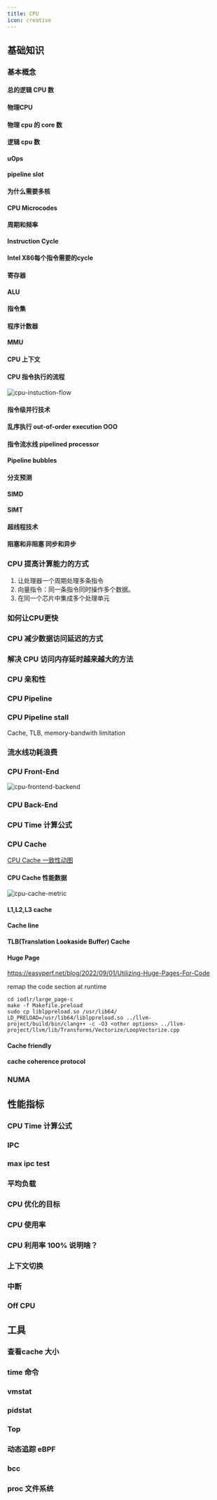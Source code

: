 ```yaml
---
title: CPU
icon: creative
---
```


## 基础知识

### 基本概念

#### 总的逻辑 CPU 数

#### 物理CPU

#### 物理 cpu 的 core 数

#### 逻辑 cpu 数

#### uOps

#### pipeline slot

#### 为什么需要多核

#### CPU Microcodes

#### 周期和频率

#### Instruction Cycle

#### Intel X86每个指令需要的cycle

#### 寄存器

#### ALU

#### 指令集

#### 程序计数器

#### MMU

#### CPU 上下文

#### CPU 指令执行的流程

![cpu-instuction-flow](/cpu-instuction-flow.png)

#### 指令级并行技术

#### 乱序执行  out-of-order execution OOO

#### 指令流水线 pipelined processor

#### Pipeline bubbles

#### 分支预测

#### SIMD

#### SIMT

#### 超线程技术

#### 阻塞和非阻塞 同步和异步

### CPU 提高计算能力的方式

1. 让处理器一个周期处理多条指令
2. 向量指令：同一条指令同时操作多个数据。
3. 在同一个芯片中集成多个处理单元

### 如何让CPU更快

### CPU 减少数据访问延迟的方式

### 解决 CPU 访问内存延时越来越大的方法

### CPU 亲和性

### CPU Pipeline

### CPU Pipeline stall

Cache, TLB, memory-bandwith limitation

### 流水线功耗浪费

### CPU Front-End

![cpu-frontend-backend](/cpu-frontend-backend.png)

### CPU Back-End

### CPU Time 计算公式


### CPU Cache

[CPU Cache 一致性动图](https://www.scss.tcd.ie/Jeremy.Jones/VivioJS/caches/MESI.htm)

#### CPU Cache 性能数据

![cpu-cache-metric](/cpu-cache-metric.png)

#### L1,L2,L3 cache

#### Cache line

#### TLB(Translation Lookaside Buffer) Cache

#### Huge Page

<https://easyperf.net/blog/2022/09/01/Utilizing-Huge-Pages-For-Code>

remap the code section at runtime

```
cd iodlr/large_page-c
make -f Makefile.preload
sudo cp liblppreload.so /usr/lib64/
LD_PRELOAD=/usr/lib64/liblppreload.so ../llvm-project/build/bin/clang++ -c -O3 <other options> ../llvm-project/llvm/lib/Transforms/Vectorize/LoopVectorize.cpp
```

#### Cache friendly

#### cache coherence protocol

### NUMA

## 性能指标

### CPU Time 计算公式

### IPC

### max ipc test

### 平均负载

### CPU 优化的目标

### CPU 使用率

### CPU 利用率 100% 说明啥？

### 上下文切换

### 中断

### Off CPU

###

## 工具

### 查看cache 大小

### time 命令

### vmstat

### pidstat

### Top

### 动态追踪 eBPF

### bcc

### proc 文件系统
